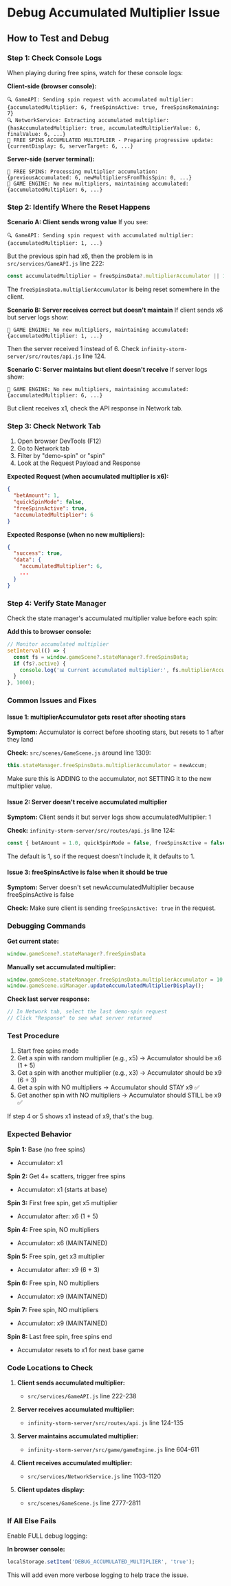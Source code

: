# Debug Accumulated Multiplier Issue

## How to Test and Debug

### Step 1: Check Console Logs

When playing during free spins, watch for these console logs:

**Client-side (browser console):**
```
🔍 GameAPI: Sending spin request with accumulated multiplier: {accumulatedMultiplier: 6, freeSpinsActive: true, freeSpinsRemaining: 7}
🔍 NetworkService: Extracting accumulated multiplier: {hasAccumulatedMultiplier: true, accumulatedMultiplierValue: 6, finalValue: 6, ...}
🎰 FREE SPINS ACCUMULATED MULTIPLIER - Preparing progressive update: {currentDisplay: 6, serverTarget: 6, ...}
```

**Server-side (server terminal):**
```
🎰 FREE SPINS: Processing multiplier accumulation: {previousAccumulated: 6, newMultipliersFromThisSpin: 0, ...}
🎰 GAME ENGINE: No new multipliers, maintaining accumulated: {accumulatedMultiplier: 6, ...}
```

### Step 2: Identify Where the Reset Happens

**Scenario A: Client sends wrong value**
If you see:
```
🔍 GameAPI: Sending spin request with accumulated multiplier: {accumulatedMultiplier: 1, ...}
```
But the previous spin had x6, then the problem is in `src/services/GameAPI.js` line 222:
```javascript
const accumulatedMultiplier = freeSpinsData?.multiplierAccumulator || 1;
```
The `freeSpinsData.multiplierAccumulator` is being reset somewhere in the client.

**Scenario B: Server receives correct but doesn't maintain**
If client sends x6 but server logs show:
```
🎰 GAME ENGINE: No new multipliers, maintaining accumulated: {accumulatedMultiplier: 1, ...}
```
Then the server received 1 instead of 6. Check `infinity-storm-server/src/routes/api.js` line 124.

**Scenario C: Server maintains but client doesn't receive**
If server logs show:
```
🎰 GAME ENGINE: No new multipliers, maintaining accumulated: {accumulatedMultiplier: 6, ...}
```
But client receives x1, check the API response in Network tab.

### Step 3: Check Network Tab

1. Open browser DevTools (F12)
2. Go to Network tab
3. Filter by "demo-spin" or "spin"
4. Look at the Request Payload and Response

**Expected Request (when accumulated multiplier is x6):**
```json
{
  "betAmount": 1,
  "quickSpinMode": false,
  "freeSpinsActive": true,
  "accumulatedMultiplier": 6
}
```

**Expected Response (when no new multipliers):**
```json
{
  "success": true,
  "data": {
    "accumulatedMultiplier": 6,
    ...
  }
}
```

### Step 4: Verify State Manager

Check the state manager's accumulated multiplier value before each spin:

**Add this to browser console:**
```javascript
// Monitor accumulated multiplier
setInterval(() => {
  const fs = window.gameScene?.stateManager?.freeSpinsData;
  if (fs?.active) {
    console.log('📊 Current accumulated multiplier:', fs.multiplierAccumulator);
  }
}, 1000);
```

### Common Issues and Fixes

#### Issue 1: multiplierAccumulator gets reset after shooting stars
**Symptom:** Accumulator is correct before shooting stars, but resets to 1 after they land

**Check:** `src/scenes/GameScene.js` around line 1309:
```javascript
this.stateManager.freeSpinsData.multiplierAccumulator = newAccum;
```

Make sure this is ADDING to the accumulator, not SETTING it to the new multiplier value.

#### Issue 2: Server doesn't receive accumulated multiplier
**Symptom:** Client sends it but server logs show accumulatedMultiplier: 1

**Check:** `infinity-storm-server/src/routes/api.js` line 124:
```javascript
const { betAmount = 1.0, quickSpinMode = false, freeSpinsActive = false, accumulatedMultiplier = 1, rngSeed } = req.body;
```

The default is 1, so if the request doesn't include it, it defaults to 1.

#### Issue 3: freeSpinsActive is false when it should be true
**Symptom:** Server doesn't set newAccumulatedMultiplier because freeSpinsActive is false

**Check:** Make sure client is sending `freeSpinsActive: true` in the request.

### Debugging Commands

**Get current state:**
```javascript
window.gameScene?.stateManager?.freeSpinsData
```

**Manually set accumulated multiplier:**
```javascript
window.gameScene.stateManager.freeSpinsData.multiplierAccumulator = 10;
window.gameScene.uiManager.updateAccumulatedMultiplierDisplay();
```

**Check last server response:**
```javascript
// In Network tab, select the last demo-spin request
// Click "Response" to see what server returned
```

### Test Procedure

1. Start free spins mode
2. Get a spin with random multiplier (e.g., x5) → Accumulator should be x6 (1 + 5)
3. Get a spin with another multiplier (e.g., x3) → Accumulator should be x9 (6 + 3)
4. Get a spin with NO multipliers → Accumulator should STAY x9 ✅
5. Get another spin with NO multipliers → Accumulator should STILL be x9 ✅

If step 4 or 5 shows x1 instead of x9, that's the bug.

### Expected Behavior

**Spin 1:** Base (no free spins)
- Accumulator: x1

**Spin 2:** Get 4+ scatters, trigger free spins
- Accumulator: x1 (starts at base)

**Spin 3:** First free spin, get x5 multiplier
- Accumulator after: x6 (1 + 5)

**Spin 4:** Free spin, NO multipliers
- Accumulator: x6 (MAINTAINED)

**Spin 5:** Free spin, get x3 multiplier
- Accumulator after: x9 (6 + 3)

**Spin 6:** Free spin, NO multipliers
- Accumulator: x9 (MAINTAINED)

**Spin 7:** Free spin, NO multipliers
- Accumulator: x9 (MAINTAINED)

**Spin 8:** Last free spin, free spins end
- Accumulator resets to x1 for next base game

### Code Locations to Check

1. **Client sends accumulated multiplier:**
   - `src/services/GameAPI.js` line 222-238

2. **Server receives accumulated multiplier:**
   - `infinity-storm-server/src/routes/api.js` line 124-135

3. **Server maintains accumulated multiplier:**
   - `infinity-storm-server/src/game/gameEngine.js` line 604-611

4. **Client receives accumulated multiplier:**
   - `src/services/NetworkService.js` line 1103-1120

5. **Client updates display:**
   - `src/scenes/GameScene.js` line 2777-2811

### If All Else Fails

Enable FULL debug logging:

**In browser console:**
```javascript
localStorage.setItem('DEBUG_ACCUMULATED_MULTIPLIER', 'true');
```

This will add even more verbose logging to help trace the issue.


